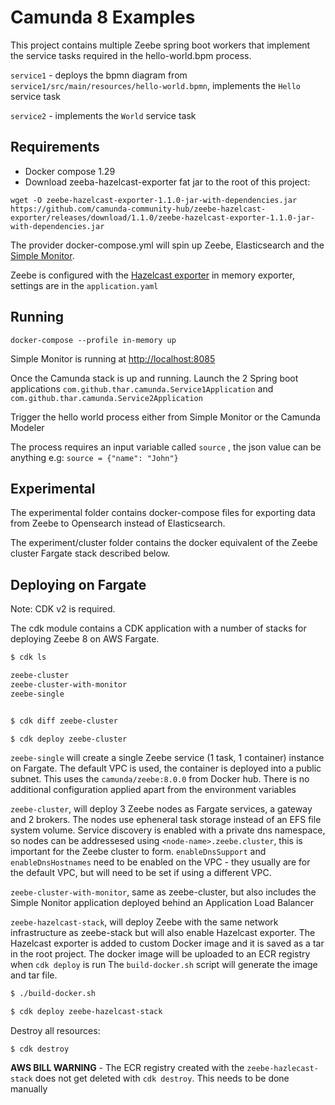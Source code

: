 # Camunda 8 Examples

This project contains multiple Zeebe spring boot workers that implement the service tasks required in the hello-world.bpm process.

`service1` -  deploys the bpmn diagram from `service1/src/main/resources/hello-world.bpmn`, implements the `Hello` service task

`service2` -  implements the `World` service task

## Requirements

- Docker compose 1.29
- Download zeeba-hazelcast-exporter fat jar to the root of this project:

`wget -O zeebe-hazelcast-exporter-1.1.0-jar-with-dependencies.jar https://github.com/camunda-community-hub/zeebe-hazelcast-exporter/releases/download/1.1.0/zeebe-hazelcast-exporter-1.1.0-jar-with-dependencies.jar`

The provider docker-compose.yml will spin up Zeebe, Elasticsearch and the [Simple Monitor](https://github.com/camunda-community-hub/zeebe-simple-monitor). 

Zeebe is configured with the [Hazelcast exporter](https://github.com/camunda-community-hub/zeebe-hazelcast-exporter) in memory exporter, settings are in the `application.yaml`

## Running 

`docker-compose --profile in-memory up`

Simple Monitor is running at [http://localhost:8085](http://localhost:8085)

Once the Camunda stack is up and running. Launch the 2 Spring boot applications `com.github.thar.camunda.Service1Application` and `com.github.thar.camunda.Service2Application` 

Trigger the hello world process either from Simple Monitor or the Camunda Modeler 

The process requires an input variable called `source` , the json value can be anything e.g: `source = {"name": "John"}`

## Experimental

The experimental folder contains docker-compose files for exporting data from Zeebe to Opensearch instead of Elasticsearch.

The experiment/cluster folder contains the docker equivalent of the Zeebe cluster Fargate stack described below.

## Deploying on Fargate

Note: CDK v2 is required.

The cdk module contains a CDK application with a number of stacks for deploying Zeebe 8 on AWS Fargate.

```bash
$ cdk ls

zeebe-cluster
zeebe-cluster-with-monitor
zeebe-single


$ cdk diff zeebe-cluster

$ cdk deploy zeebe-cluster

```

`zeebe-single` will create a single Zeebe service (1 task, 1 container) instance on Fargate. The default VPC is used, the container is deployed into a public subnet.
This uses the `camunda/zeebe:8.0.0` from Docker hub. There is no additional configuration applied apart from the environment variables 

`zeebe-cluster`, will deploy 3 Zeebe nodes as Fargate services, a gateway and 2 brokers. The nodes use epheneral task storage instead of an EFS file system volume. 
Service discovery is enabled with a private dns namespace, so nodes can be addressesed  using `<node-name>.zeebe.cluster`, this is important for the Zeebe cluster to form.
`enableDnsSupport` and `enableDnsHostnames` need to be enabled on the VPC - they usually are for the default VPC, but will need to be set if using a different VPC.

`zeebe-cluster-with-monitor`, same as zeebe-cluster, but also includes the Simple Nonitor application deployed behind an Application Load Balancer

`zeebe-hazelcast-stack`, will deploy Zeebe with the same network infrastructure as zeebe-stack but will also enable Hazelcast exporter.
The Hazelcast exporter is added to custom Docker image and it is saved as a tar in the root project. The docker image will be uploaded to an ECR registry when `cdk deploy` is run
The `build-docker.sh` script will generate the image and tar file. 

```bash
$ ./build-docker.sh

$ cdk deploy zeebe-hazelcast-stack
```

Destroy all resources:

`$ cdk destroy`

**AWS BILL WARNING** - The ECR registry created with the `zeebe-hazlecast-stack` does not get deleted with `cdk destroy`. This needs to be done manually 




